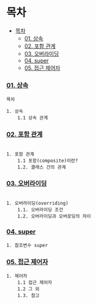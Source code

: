 # 목차
- [목차](#목차)
    - [01. 상속](#01-상속)
    - [02. 포함 관계](#02-포함-관계)
    - [03. 오버라이딩](#03-오버라이딩)
    - [04. super](#04-super)
    - [05. 접근 제어자](#05-접근-제어자)


### [01. 상속](01.inheritance.md)
```
목차

1. 상속
    1.1 상속 관계
```

### [02. 포함 관계](02.composite.md)
```

1. 포함 관계
    1.1 포함(composite)이란?
    1.2. 클래스 간의 관계
```


### [03. 오버라이딩](03.overrading.md)
```

1. 오버라이딩(overriding)
    1.1. 오버라이딩 조건
    1.2. 오버라이딩과 오버로딩의 차이
```

### [04. super](04.super.md)
```
1. 참조변수 super
```

### [05. 접근 제어자](05.modifier.md)
```
1. 제어자
    1.1 접근 제어자
    1.2 그 외
    1.3. 참고
```